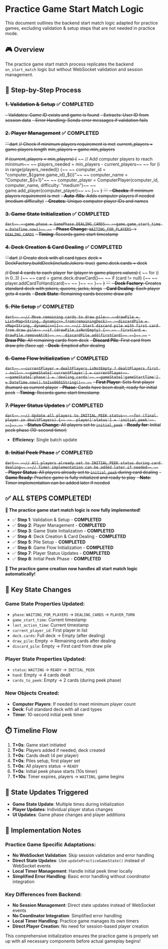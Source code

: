 # Practice Game Start Match Logic

This document outlines the backend start match logic adapted for practice games, excluding validation & setup steps that are not needed in practice mode.

## 🎮 Overview

The practice game start match process replicates the backend `on_start_match` logic but without WebSocket validation and session management.

## 🔄 Step-by-Step Process

### ~~1. Validation & Setup~~ ✅ **COMPLETED**
~~- Validates: Game ID exists and game is found~~
~~- Extracts: User ID from session data~~
~~- Error Handling: Sends error messages if validation fails~~

### ~~2. Player Management~~ ✅ **COMPLETED**
~~```dart~~
~~// Check if minimum players requirement is met~~
~~current_players = game.players.length~~
~~min_players = game.min_players~~

~~if (current_players < min_players) {~~
~~  // Add computer players to reach minimum~~
~~  players_needed = min_players - current_players~~
~~  for (i in range(players_needed)) {~~
~~    computer_id = "computer_${game.game_id}_${i}"~~
~~    computer_name = "Computer_${i+1}"~~
~~    computer_player = ComputerPlayer(computer_id, computer_name, difficulty: "medium")~~
~~    game.add_player(computer_player)~~
~~  }~~
~~}~~
~~```~~
~~- **Checks**: If minimum players requirement is met~~
~~- **Auto-fills**: Adds computer players if needed (medium difficulty)~~
~~- **Creates**: Unique computer player IDs and names~~

### ~~3. Game State Initialization~~ ✅ **COMPLETED**
~~```dart~~
~~game.phase = GamePhase.DEALING_CARDS~~
~~game.game_start_time = DateTime.now()~~
~~```~~
~~- **Phase Change**: `WAITING_FOR_PLAYERS` → `DEALING_CARDS`~~
~~- **Timing**: Records game start timestamp~~

### ~~4. Deck Creation & Card Dealing~~ ✅ **COMPLETED**
~~```dart~~
~~// Create deck with all card types~~
~~deck = DeckFactory.buildDeck(includeJokers: true)~~
~~game.deck.cards = deck~~

~~// Deal 4 cards to each player~~
~~for (player in game.players.values) {~~
~~  for (i in 0..3) {~~
~~    card = game.deck.drawCard()~~
~~    if (card != null) {~~
~~      player.addCardToHand(card)~~
~~    }~~
~~  }~~
~~}~~
~~```~~
~~- **Deck Factory**: Creates standard deck with jokers, queens, jacks, kings~~
~~- **Card Dealing**: Each player gets 4 cards~~
~~- **Deck State**: Remaining cards become draw pile~~

### ~~5. Pile Setup~~ ✅ **COMPLETED**
~~```dart~~
~~// Move remaining cards to draw pile~~
~~drawPile = List<Map<String, dynamic>>.from(remainingDeck)~~
~~discardPile = <Map<String, dynamic>>[]~~
~~
~~// Start discard pile with first card from draw pile~~
~~if (drawPile.isNotEmpty) {~~
~~  firstCard = drawPile.removeAt(0)~~
~~  discardPile.add(firstCard)~~
~~}~~
~~```~~
~~- **Draw Pile**: All remaining cards from deck~~
~~- **Discard Pile**: First card from draw pile (face up)~~
~~- **Deck**: Emptied after dealing~~

### ~~6. Game Flow Initialization~~ ✅ **COMPLETED**
~~```dart~~
~~currentPlayer = dealtPlayers.isNotEmpty ? dealtPlayers.first : null~~
~~gameState['currentPlayer'] = currentPlayer~~
~~gameState['phase'] = 'dealing_cards'~~
~~gameState['gameStartTime'] = DateTime.now().toIso8601String()~~
~~```~~
~~- **First Player**: Sets first player (human) as current player~~
~~- **Phase**: Cards have been dealt, ready for initial peek~~
~~- **Timing**: Records game start timestamp~~

### ~~7. Player Status Updates~~ ✅ **COMPLETED**
~~```dart~~
~~// Update all players to INITIAL_PEEK status~~
~~for (final player in dealtPlayers) {~~
~~  player['status'] = 'initial_peek'~~
~~}~~
~~```~~
~~- **Status Change**: All players set to `initial_peek`~~
~~- **Ready for**: Initial peek phase (10-second timer)~~
- **Efficiency**: Single batch update

### ~~8. Initial Peek Phase~~ ✅ **COMPLETED**
~~```dart~~
~~// All players already set to INITIAL_PEEK status during card dealing~~
~~// Timer implementation can be added later if needed~~
~~```~~
~~- **Player Status**: All players already set to `initial_peek` during card dealing~~
~~- **Game Ready**: Practice game is fully initialized and ready to play~~
~~- **Note**: Timer implementation can be added later if needed~~

## ✅ **ALL STEPS COMPLETED!**

**🎉 The practice game start match logic is now fully implemented!**

- ✅ **Step 1**: Validation & Setup - **COMPLETED**
- ✅ **Step 2**: Player Management - **COMPLETED**
- ✅ **Step 3**: Game State Initialization - **COMPLETED**
- ✅ **Step 4**: Deck Creation & Card Dealing - **COMPLETED**
- ✅ **Step 5**: Pile Setup - **COMPLETED**
- ✅ **Step 6**: Game Flow Initialization - **COMPLETED**
- ✅ **Step 7**: Player Status Updates - **COMPLETED**
- ✅ **Step 8**: Initial Peek Phase - **COMPLETED**

**🚀 The practice game creation now handles all start match logic automatically!**

## 🎯 Key State Changes

### Game State Properties Updated:
- `phase`: `WAITING_FOR_PLAYERS` → `DEALING_CARDS` → `PLAYER_TURN`
- `game_start_time`: Current timestamp
- `last_action_time`: Current timestamp
- `current_player_id`: First player in list
- `deck.cards`: Full deck → Empty (after dealing)
- `draw_pile`: Empty → Remaining cards after dealing
- `discard_pile`: Empty → First card from draw pile

### Player State Properties Updated:
- `status`: `WAITING` → `READY` → `INITIAL_PEEK`
- `hand`: Empty → 4 cards dealt
- `cards_to_peek`: Empty → 2 cards (during peek phase)

### New Objects Created:
- **Computer Players**: If needed to meet minimum player count
- **Deck**: Full standard deck with all card types
- **Timer**: 10-second initial peek timer

## ⏱️ Timeline Flow
1. **T+0s**: Game start initiated
2. **T+0s**: Players added if needed, deck created
3. **T+0s**: Cards dealt (4 per player)
4. **T+0s**: Piles setup, first player set
5. **T+0s**: All players status → `READY`
6. **T+0s**: Initial peek phase starts (10s timer)
7. **T+10s**: Timer expires, players → `WAITING`, game begins

## 🔄 State Updates Triggered
- **Game State Update**: Multiple times during initialization
- **Player Updates**: Individual player status changes
- **UI Updates**: Game phase changes and player additions

## 📝 Implementation Notes

### Practice Game Specific Adaptations:
- **No WebSocket Validation**: Skip session validation and error handling
- **Direct State Updates**: Use `updatePracticeGameState()` instead of WebSocket events
- **Local Timer Management**: Handle initial peek timer locally
- **Simplified Error Handling**: Basic error handling without coordinator integration

### Key Differences from Backend:
- **No Session Management**: Direct state updates instead of WebSocket events
- **No Coordinator Integration**: Simplified error handling
- **Local Timer Handling**: Practice game manages its own timers
- **Direct Player Creation**: No need for session-based player creation

This comprehensive initialization ensures the practice game is properly set up with all necessary components before actual gameplay begins!
